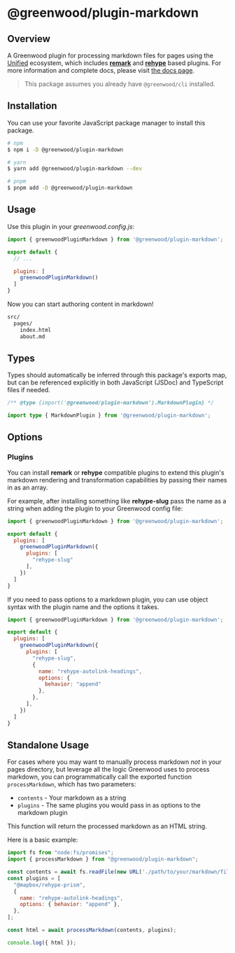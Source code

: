 # @greenwood/plugin-markdown

## Overview

A Greenwood plugin for processing markdown files for pages using the [Unified](https://unifiedjs.com/) ecosystem, which includes [**remark**](https://github.com/remarkjs/remark) and [**rehype**](https://github.com/rehypejs/rehype) based plugins.  For more information and complete docs, please visit [the docs page](https://greenwoodjs.dev/docs/plugins/markdown/).

> This package assumes you already have `@greenwood/cli` installed.

## Installation

You can use your favorite JavaScript package manager to install this package.

```bash
# npm
$ npm i -D @greenwood/plugin-markdown

# yarn
$ yarn add @greenwood/plugin-markdown --dev

# pnpm
$ pnpm add -D @greenwood/plugin-markdown
```

## Usage

Use this plugin in your _greenwood.config.js_:

```javascript
import { greenwoodPluginMarkdown } from '@greenwood/plugin-markdown';

export default {
  // ...

  plugins: [
    greenwoodPluginMarkdown()
  ]
}
```

Now you can start authoring content in markdown!

```sh
src/
  pages/
    index.html
    about.md
```

## Types

Types should automatically be inferred through this package's exports map, but can be referenced explicitly in both JavaScript (JSDoc) and TypeScript files if needed.

```js
/** @type {import('@greenwood/plugin-markdown').MarkdownPlugin} */
```

```ts
import type { MarkdownPlugin } from '@greenwood/plugin-markdown';
```

## Options

### Plugins

You can install **remark** or **rehype** compatible plugins to extend this plugin's markdown rendering and transformation capabilities by passing their names in as an array.

For example, after installing something like **rehype-slug** pass the name as a string when adding the plugin to your Greenwood config file:

```javascript
import { greenwoodPluginMarkdown } from '@greenwood/plugin-markdown';

export default {
  plugins: [
    greenwoodPluginMarkdown({
      plugins: [
        "rehype-slug"
      ],
    })
  ]
}
```

If you need to pass options to a markdown plugin, you can use object syntax with the plugin name and the options it takes.

```javascript
import { greenwoodPluginMarkdown } from '@greenwood/plugin-markdown';

export default {
  plugins: [
    greenwoodPluginMarkdown({
      plugins: [
        "rehype-slug",
        {
          name: "rehype-autolink-headings",
          options: {
            behavior: "append"
          },
        },
      ],
    })
  ]
}
```

## Standalone Usage

For cases where you may want to manually process markdown _not_ in your pages directory, but leverage all the logic Greenwood uses to process markdown, you can programmatically call the exported function `processMarkdown`, which has two parameters:
- `contents` - Your markdown as a string
- `plugins` - The same plugins you would pass in as options to the markdown plugin

This function will return the processed markdown as an HTML string.

Here is a basic example:

```js
import fs from "node:fs/promises";
import { processMarkdown } from "@greenwood/plugin-markdown";

const contents = await fs.readFile(new URL('./path/to/your/markdown/file.md', import.meta.url), 'utf-8');
const plugins = [
  "@mapbox/rehype-prism",
  {
    name: "rehype-autolink-headings",
    options: { behavior: "append" },
  },
];

const html = await processMarkdown(contents, plugins);

console.log({ html });
```